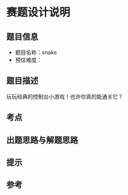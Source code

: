 # 赛题设计说明

## 题目信息

- 题目名称：snake
- 预估难度：

## 题目描述

玩玩经典的控制台小游戏！也许你真的能通关它？

## 考点



## 出题思路与解题思路



## 提示



## 参考


